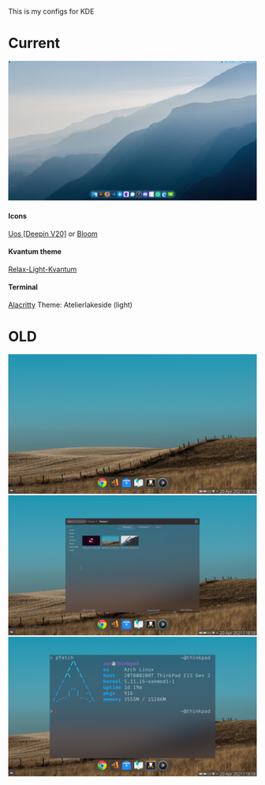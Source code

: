 This is my configs for KDE

# Current

![](https://github.com/master-of-zen/KDE/blob/main/Screenshots/desktop_white.jpg)
#### Icons
[Uos [Deepin V20]](https://store.kde.org/p/1349376)
or
[Bloom](https://store.kde.org/p/1481977/)
#### Kvantum theme
[Relax-Light-Kvantum](https://store.kde.org/p/1692881)
#### Terminal
[Alacritty](https://github.com/alacritty/alacritty)
Theme: Atelierlakeside (light)





# OLD
![](https://github.com/master-of-zen/KDE/blob/main/Screenshots/desktop.png)
![](https://github.com/master-of-zen/KDE/blob/main/Screenshots/dolphin.png)
![](https://github.com/master-of-zen/KDE/blob/main/Screenshots/pfetch.png)


